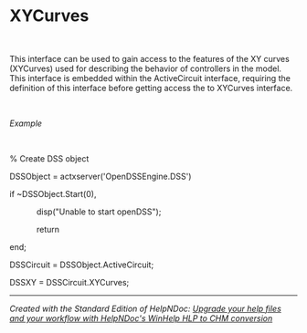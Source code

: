 # XYCurves

&nbsp;

This interface can be used to gain access to the features of the XY curves (XYCurves) used for describing the behavior of controllers in the model. This interface is embedded within the ActiveCircuit interface, requiring the definition of this interface before getting access the to XYCurves interface.

&nbsp;

*Example*

&nbsp;

% Create DSS object

DSSObject = actxserver('OpenDSSEngine.DSS')

if ~DSSObject.Start(0),

&nbsp; &nbsp; &nbsp; &nbsp; &nbsp; &nbsp; disp("Unable to start openDSS");

&nbsp; &nbsp; &nbsp; &nbsp; &nbsp; &nbsp; return

end;

DSSCircuit = DSSObject.ActiveCircuit;

DSSXY = DSSCircuit.XYCurves;

***
_Created with the Standard Edition of HelpNDoc: [Upgrade your help files and your workflow with HelpNDoc's WinHelp HLP to CHM conversion](<https://www.helpndoc.com/step-by-step-guides/how-to-convert-a-hlp-winhelp-help-file-to-a-chm-html-help-help-file/>)_
